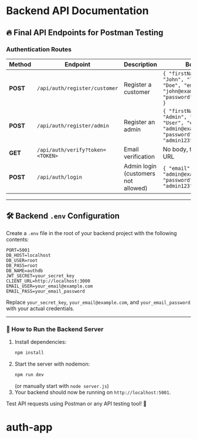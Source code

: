 # Backend API Documentation

## 🔥 Final API Endpoints for Postman Testing

### Authentication Routes

| Method | Endpoint | Description | Body |
|--------|---------|-------------|------|
| **POST** | `/api/auth/register/customer` | Register a customer | `{ "firstName": "John", "lastName": "Doe", "email": "john@example.com", "password": "123456" }` |
| **POST** | `/api/auth/register/admin` | Register an admin | `{ "firstName": "Admin", "lastName": "User", "email": "admin@example.com", "password": "admin123" }` |
| **GET**  | `/api/auth/verify?token=<TOKEN>` | Email verification | No body, token in URL |
| **POST** | `/api/auth/login` | Admin login (customers not allowed) | `{ "email": "admin@example.com", "password": "admin123" }` |

---

## 🛠️ Backend `.env` Configuration

Create a `.env` file in the root of your backend project with the following contents:

```
PORT=5001
DB_HOST=localhost
DB_USER=root
DB_PASS=root
DB_NAME=authdb
JWT_SECRET=your_secret_key
CLIENT_URL=http://localhost:3000
EMAIL_USER=your_email@example.com
EMAIL_PASS=your_email_password
```

Replace `your_secret_key`, `your_email@example.com`, and `your_email_password` with your actual credentials.

---

### 🚀 How to Run the Backend Server
1. Install dependencies:
   ```sh
   npm install
   ```
2. Start the server with nodemon:
   ```sh
   npm run dev
   ```
   (or manually start with `node server.js`)
3. Your backend should now be running on `http://localhost:5001`.

Test API requests using Postman or any API testing tool! 🎯

# auth-app
